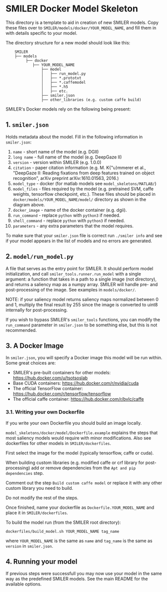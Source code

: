 # SMILER Docker Model Skeleton

This directory is a template to aid in creation of new SMILER models. Copy these files over to `SMILER/models/docker/YOUR_MODEL_NAME`, and fill them in with details specific to your model.

The directory structure for a new model should look like this:

```
    SMILER
    ├── models
         ├── docker
            ├── YOUR_MODEL_NAME
                ├── model
                │   ├── run_model.py
                │   ├── *.prototxt
                │   ├── *.caffemodel
                │   ├── *.h5
                │   ├── etc.
                ├── smiler.json
                ├── other_libraries (e.g. custom caffe build)     
```

SMILER's Docker models rely on the following being present:

## 1. `smiler.json`

Holds metadata about the model.
Fill in the following information in `smiler.json`:

1. `name` - short name of the model (e.g. DGII)
2. `long name` - full name of the model  (e.g. DeepGaze II)
3. `version` - version within SMILER (e.g. 1.0.0)
4. `citation` - paper citation information (e.g. M. K{\"u}mmerer et al., "DeepGaze II: Reading fixations from deep features trained on object recognition", arXiv preprint arXiv:1610.01563, 2016.)
5. `model_type` - docker (for matlab models see `model_skeletons/MATLAB/`)
6. `model_files` - files required by the model (e.g. pretrained SVM, caffe weights, tensorflow checkpoint, etc.). These files should be placed in `docker/models/YOUR_MODEL_NAME/model/` directory as shown in the diagram above.
7. `docker_image` - name of the docker container (e.g. dgii).
8. `run_command` - replace `python` with `python3` if needed.
9. `shell_command` - replace `python` with `python3` if needed.
10. `parameters` - any extra parameters that the model requires.

To make sure that your ```smiler.json``` file is correct run ```./smiler info``` and see if your model appears in the list of models and no errors are generated.

## 2. `model/run_model.py`

A file that serves as the entry point for SMILER. It should perform model initialization, and call `smiler_tools.runner.run_model` with a single argument: a function that takes in a path to a single image (not directory), and returns a saliency map as a numpy array. SMILER will handle pre- and post-processing of the image. See examples in ```models/docker/```.

NOTE: if your saliency model returns saliency maps normalized between 0 and 1, multiply the final result by 255 since the image is converted to uint8 internally for post-processing.

If you wish to bypass SMILER's `smiler_tools` functions, you can modify the `run_command` parameter in `smiler.json` to be something else, but this is not recommended.

## 3. A Docker Image

In `smiler.json`, you will specify a Docker image this model will be run within. Some great choices are:

- SMILER's pre-built containers for other models: https://hub.docker.com/u/tsotsoslab
- Base CUDA containers: https://hub.docker.com/r/nvidia/cuda
- The official TensorFlow container: https://hub.docker.com/r/tensorflow/tensorflow
- The official caffe container: https://hub.docker.com/r/bvlc/caffe

### 3.1. Writing your own Dockerfile
If you write your own Dockerfile you should build an image locally.

```model_skeletons/docker/model/Dockerfile.example``` explains the steps that most saliency models would require with minor modifications. Also see dockerfiles for other models in ```SMILER/dockerfiles```.

First select the image for the model (typically tensorflow, caffe or cuda).

When building custom libraries (e.g. modified caffe or crf library for post-processing) add or remove dependencies from the ```Apt and pip dependencies``` step.

Comment out the step ```Build custom caffe model``` or replace it with any other custom library you need to build.

Do not modify the rest of the steps.

Once finished, name your dockerfile as ```Dockerfile.YOUR_MODEL_NAME``` and place it in ```SMILER/dockerfiles```.

To build the model run (from the SMILER root directory):

```
dockerfiles/build_model.sh YOUR_MODEL_NAME tag_name
```

where ```YOUR_MODEL_NAME``` is the same as `name` and `tag_name` is the same as `version` in `smiler.json`.


## 4. Running your model

If previous steps were successfull you may now use your model in the same way as the predefined SMILER models. See the main README for the available options.